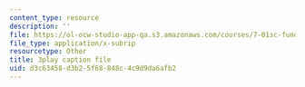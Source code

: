 ```yaml
---
content_type: resource
description: ''
file: https://ol-ocw-studio-app-qa.s3.amazonaws.com/courses/7-01sc-fundamentals-of-biology-fall-2011/d3c63458d3b25f68848c4c9d9da6afb2_CT9lYy6qSfg.vtt
file_type: application/x-subrip
resourcetype: Other
title: 3play caption file
uid: d3c63458-d3b2-5f68-848c-4c9d9da6afb2
---
```

